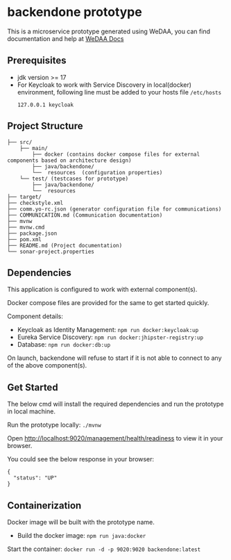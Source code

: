 # backendone prototype

This is a microservice prototype generated using WeDAA, you can find documentation and help at [WeDAA Docs](https://www.wedaa.tech/docs/introduction/what-is-wedaa/)

## Prerequisites

- jdk version >= 17
- For Keycloak to work with Service Discovery in local(docker) environment, following line must be added to your hosts file `/etc/hosts`
  ```
  127.0.0.1	keycloak
  ```

## Project Structure

```
├── src/
    ├── main/
        ├── docker (contains docker compose files for external components based on architecture design)
        ├── java/backendone/
        └──  resources  (configuration properties)
    └── test/ (testcases for prototype)
        ├── java/backendone/
        └──  resources
├── target/
├── checkstyle.xml
├── comm.yo-rc.json (generator configuration file for communications)
├── COMMUNICATION.md (Communication documentation)
├── mvnw
├── mvnw.cmd
├── package.json
├── pom.xml
├── README.md (Project documentation)
└── sonar-project.properties
```

## Dependencies

This application is configured to work with external component(s).

Docker compose files are provided for the same to get started quickly.

Component details:

- Keycloak as Identity Management: `npm run docker:keycloak:up`
- Eureka Service Discovery: `npm run docker:jhipster-registry:up`
- Database: `npm run docker:db:up`

On launch, backendone will refuse to start if it is not able to connect to any of the above component(s).

## Get Started

The below cmd will install the required dependencies and run the prototype in local machine.

Run the prototype locally: `./mvnw`

Open [http://localhost:9020/management/health/readiness](http://localhost:9020/management/health/readiness) to view it in your browser.

You could see the below response in your browser:

```
{
  "status": "UP"
}
```

## Containerization

Docker image will be built with the prototype name.

- Build the docker image: `npm run java:docker`

Start the container: `docker run -d -p 9020:9020 backendone:latest`

